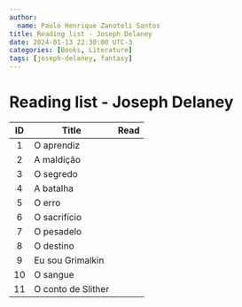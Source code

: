 ```yaml
---
author:
  name: Paulo Henrique Zanoteli Santos
title: Reading list - Joseph Delaney
date: 2024-01-13 22:30:00 UTC-3
categories: [Books, Literature]
tags: [joseph-delaney, fantasy]
---
```


# Reading list - Joseph Delaney

| ID  | Title               | Read |
|:---:| ------------------- |:----:|
| 1   | O aprendiz          |      |
| 2   | A maldição          |      |
| 3   | O segredo           |      |
| 4   | A batalha           |      |
| 5   | O erro              |      |
| 6   | O sacrifício        |      |
| 7   | O pesadelo          |      |
| 8   | O destino           |      |
| 9   | Eu sou Grimalkin    |      |
| 10  | O sangue            |      |
| 11  | O conto de Slither  |      |
